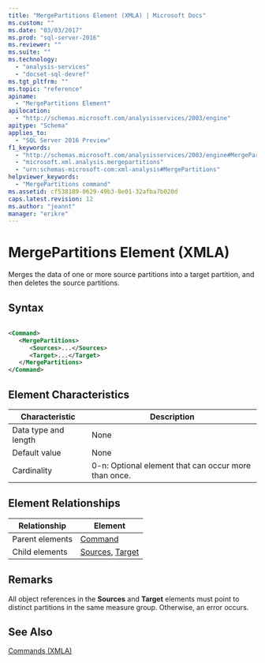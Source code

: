 ```yaml
---
title: "MergePartitions Element (XMLA) | Microsoft Docs"
ms.custom: ""
ms.date: "03/03/2017"
ms.prod: "sql-server-2016"
ms.reviewer: ""
ms.suite: ""
ms.technology: 
  - "analysis-services"
  - "docset-sql-devref"
ms.tgt_pltfrm: ""
ms.topic: "reference"
apiname: 
  - "MergePartitions Element"
apilocation: 
  - "http://schemas.microsoft.com/analysisservices/2003/engine"
apitype: "Schema"
applies_to: 
  - "SQL Server 2016 Preview"
f1_keywords: 
  - "http://schemas.microsoft.com/analysisservices/2003/engine#MergePartitions"
  - "microsoft.xml.analysis.mergepartitions"
  - "urn:schemas-microsoft-com:xml-analysis#MergePartitions"
helpviewer_keywords: 
  - "MergePartitions command"
ms.assetid: cf538189-0629-49b3-8e01-32afba7b020d
caps.latest.revision: 12
ms.author: "jeannt"
manager: "erikre"
---
```

# MergePartitions Element (XMLA)
  Merges the data of one or more source partitions into a target partition, and then deletes the source partitions.  
  
## Syntax  
  
```xml  
  
<Command>  
   <MergePartitions>  
      <Sources>...</Sources>  
      <Target>...</Target>  
   </MergePartitions>  
</Command>  
```  
  
## Element Characteristics  
  
|Characteristic|Description|  
|--------------------|-----------------|  
|Data type and length|None|  
|Default value|None|  
|Cardinality|0-n: Optional element that can occur more than once.|  
  
## Element Relationships  
  
|Relationship|Element|  
|------------------|-------------|  
|Parent elements|[Command](../../../analysis-services/xmla/xml-elements-properties/command-element-xmla.md)|  
|Child elements|[Sources](../../../analysis-services/xmla/xml-elements-properties/sources-element-xmla.md), [Target](../../../analysis-services/xmla/xml-elements-properties/target-element-xmla.md)|  
  
## Remarks  
 All object references in the **Sources** and **Target** elements must point to distinct partitions in the same measure group. Otherwise, an error occurs.  
  
## See Also  
 [Commands &#40;XMLA&#41;](../../../analysis-services/xmla/xml-elements-commands/xml-elements-commands.md)  
  
  